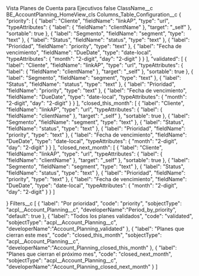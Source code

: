 <?xml version="1.0" encoding="UTF-8"?>
<CustomMetadata xmlns="http://soap.sforce.com/2006/04/metadata" xmlns:xsi="http://www.w3.org/2001/XMLSchema-instance" xmlns:xsd="http://www.w3.org/2001/XMLSchema">
    <label>Vista Planes de Cuenta para Ejecutivos</label>
    <protected>false</protected>
    <values>
        <field>ClassName__c</field>
        <value xsi:type="xsd:string">BE_AccountPlanning_HomeView_cls</value>
    </values>
    <values>
        <field>Columns_Table_Configuration__c</field>
        <value xsi:type="xsd:string">{
&quot;priority&quot;: [
{
&quot;label&quot;: &quot;Cliente&quot;,
&quot;fieldName&quot;: &quot;linkAP&quot;,
&quot;type&quot;: &quot;url&quot;,
&quot;typeAttributes&quot;: {
&quot;label&quot;: {
&quot;fieldName&quot;: &quot;clientName&quot;
},
&quot;target&quot;: &quot;_self&quot;
},
&quot;sortable&quot;: true
},
{
&quot;label&quot;: &quot;Segmento&quot;,
&quot;fieldName&quot;: &quot;segment&quot;,
&quot;type&quot;: &quot;text&quot;
},
{
&quot;label&quot;: &quot;Status&quot;,
&quot;fieldName&quot;: &quot;status&quot;,
&quot;type&quot;: &quot;text&quot;
},
{
&quot;label&quot;: &quot;Prioridad&quot;,
&quot;fieldName&quot;: &quot;priority&quot;,
&quot;type&quot;: &quot;text&quot;
},
{
&quot;label&quot;: &quot;Fecha de vencimiento&quot;,
&quot;fieldName&quot;: &quot;DueDate&quot;,
&quot;type&quot;: &quot;date-local&quot;,
&quot;typeAttributes&quot;: {
&quot;month&quot;: &quot;2-digit&quot;,
&quot;day&quot;: &quot;2-digit&quot;
}
}
],
&quot;validated&quot;: [
{
&quot;label&quot;: &quot;Cliente&quot;,
&quot;fieldName&quot;: &quot;linkAP&quot;,
&quot;type&quot;: &quot;url&quot;,
&quot;typeAttributes&quot;: {
&quot;label&quot;: {
&quot;fieldName&quot;: &quot;clientName&quot;
},
&quot;target&quot;: &quot;_self&quot;
},
&quot;sortable&quot;: true
},
{
&quot;label&quot;: &quot;Segmento&quot;,
&quot;fieldName&quot;: &quot;segment&quot;,
&quot;type&quot;: &quot;text&quot;
},
{
&quot;label&quot;: &quot;Status&quot;,
&quot;fieldName&quot;: &quot;status&quot;,
&quot;type&quot;: &quot;text&quot;
},
{
&quot;label&quot;: &quot;Prioridad&quot;,
&quot;fieldName&quot;: &quot;priority&quot;,
&quot;type&quot;: &quot;text&quot;
},
{
&quot;label&quot;: &quot;Fecha de vencimiento&quot;,
&quot;fieldName&quot;: &quot;DueDate&quot;,
&quot;type&quot;: &quot;date-local&quot;,
&quot;typeAttributes&quot;: {
&quot;month&quot;: &quot;2-digit&quot;,
&quot;day&quot;: &quot;2-digit&quot;
}
}
],
&quot;closed_this_month&quot;: [
{
&quot;label&quot;: &quot;Cliente&quot;,
&quot;fieldName&quot;: &quot;linkAP&quot;,
&quot;type&quot;: &quot;url&quot;,
&quot;typeAttributes&quot;: {
&quot;label&quot;: {
&quot;fieldName&quot;: &quot;clientName&quot;
},
&quot;target&quot;: &quot;_self&quot;
},
&quot;sortable&quot;: true
},
{
&quot;label&quot;: &quot;Segmento&quot;,
&quot;fieldName&quot;: &quot;segment&quot;,
&quot;type&quot;: &quot;text&quot;
},
{
&quot;label&quot;: &quot;Status&quot;,
&quot;fieldName&quot;: &quot;status&quot;,
&quot;type&quot;: &quot;text&quot;
},
{
&quot;label&quot;: &quot;Prioridad&quot;,
&quot;fieldName&quot;: &quot;priority&quot;,
&quot;type&quot;: &quot;text&quot;
},
{
&quot;label&quot;: &quot;Fecha de vencimiento&quot;,
&quot;fieldName&quot;: &quot;DueDate&quot;,
&quot;type&quot;: &quot;date-local&quot;,
&quot;typeAttributes&quot;: {
&quot;month&quot;: &quot;2-digit&quot;,
&quot;day&quot;: &quot;2-digit&quot;
}
}
],
&quot;closed_next_month&quot;: [
{
&quot;label&quot;: &quot;Cliente&quot;,
&quot;fieldName&quot;: &quot;linkAP&quot;,
&quot;type&quot;: &quot;url&quot;,
&quot;typeAttributes&quot;: {
&quot;label&quot;: {
&quot;fieldName&quot;: &quot;clientName&quot;
},
&quot;target&quot;: &quot;_self&quot;
},
&quot;sortable&quot;: true
},
{
&quot;label&quot;: &quot;Segmento&quot;,
&quot;fieldName&quot;: &quot;segment&quot;,
&quot;type&quot;: &quot;text&quot;
},
{
&quot;label&quot;: &quot;Status&quot;,
&quot;fieldName&quot;: &quot;status&quot;,
&quot;type&quot;: &quot;text&quot;
},
{
&quot;label&quot;: &quot;Prioridad&quot;,
&quot;fieldName&quot;: &quot;priority&quot;,
&quot;type&quot;: &quot;text&quot;
},
{
&quot;label&quot;: &quot;Fecha de vencimiento&quot;,
&quot;fieldName&quot;: &quot;DueDate&quot;,
&quot;type&quot;: &quot;date-local&quot;,
&quot;typeAttributes&quot;: {
&quot;month&quot;: &quot;2-digit&quot;,
&quot;day&quot;: &quot;2-digit&quot;
}
}
]

}</value>
    </values>
    <values>
        <field>Filters__c</field>
        <value xsi:type="xsd:string">[
    {
        &quot;label&quot;: &quot;Por prioridad&quot;,
        &quot;code&quot;: &quot;priority&quot;,
&quot;sobjectType&quot;: &quot;acpl__Account_Planning__c&quot;,
&quot;developerName&quot;:&quot;Period_by_priority&quot;,
&quot;default&quot;: true
    },
    {
        &quot;label&quot;: &quot;Todos los planes validados&quot;,
        &quot;code&quot;: &quot;validated&quot;,
&quot;sobjectType&quot;: &quot;acpl__Account_Planning__c&quot;,
&quot;developerName&quot;:&quot;Account_Planning_validated&quot;
    },
{
        &quot;label&quot;: &quot;Planes que cierran este mes&quot;,
        &quot;code&quot;: &quot;closed_this_month&quot;,
&quot;sobjectType&quot;: &quot;acpl__Account_Planning__c&quot;,
&quot;developerName&quot;:&quot;Account_Planning_closed_this_month&quot;
    },
{
        &quot;label&quot;: &quot;Planes que cierran el próximo mes&quot;,
        &quot;code&quot;: &quot;closed_next_month&quot;,
&quot;sobjectType&quot;: &quot;acpl__Account_Planning__c&quot;,
&quot;developerName&quot;:&quot;Account_Planning_closed_next_month&quot;
    }
]</value>
    </values>
</CustomMetadata>

